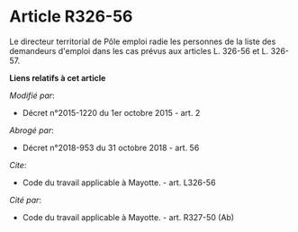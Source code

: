 # Article R326-56

Le directeur territorial de Pôle emploi radie les personnes de la liste des demandeurs d'emploi dans les cas prévus aux
articles L. 326-56 et L. 326-57.

**Liens relatifs à cet article**

_Modifié par_:

  - Décret n°2015-1220 du 1er octobre 2015 - art. 2

_Abrogé par_:

  - Décret n°2018-953 du 31 octobre 2018 - art. 56

_Cite_:

  - Code du travail applicable à Mayotte. - art. L326-56

_Cité par_:

  - Code du travail applicable à Mayotte. - art. R327-50 (Ab)
